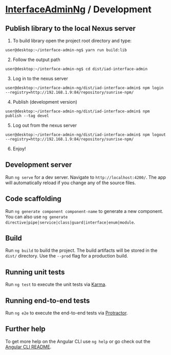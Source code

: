 # [InterfaceAdminNg](../README.md) / Development

## Publish library to the local Nexus server

1. To build library open the project root directory and type: 

```
user@desktop:~/interface-admin-ng$ yarn run build:lib
```

2. Follow the output path

```
user@desktop:~/interface-admin-ng$ cd dist/iad-interface-admin
```

3. Log in to the nexus server

```
user@desktop:~/interface-admin-ng/dist/iad-interface-admin$ npm login --registry=http://192.168.1.9:84/repository/sunrise-npm/
```

4. Publish (development version)

```
user@desktop:~/interface-admin-ng/dist/iad-interface-admin$ npm publish --tag devel
```

5. Log out from the nexus server

```
user@desktop:~/interface-admin-ng/dist/iad-interface-admin$ npm logout --registry=http://192.168.1.9:84/repository/sunrise-npm/
```

6. Enjoy!

## Development server

Run `ng serve` for a dev server. Navigate to `http://localhost:4200/`. The app will automatically reload if you change any of the source files.

## Code scaffolding

Run `ng generate component component-name` to generate a new component. You can also use `ng generate directive|pipe|service|class|guard|interface|enum|module`.

## Build

Run `ng build` to build the project. The build artifacts will be stored in the `dist/` directory. Use the `--prod` flag for a production build.

## Running unit tests

Run `ng test` to execute the unit tests via [Karma](https://karma-runner.github.io).

## Running end-to-end tests

Run `ng e2e` to execute the end-to-end tests via [Protractor](http://www.protractortest.org/).

## Further help

To get more help on the Angular CLI use `ng help` or go check out the [Angular CLI README](https://github.com/angular/angular-cli/blob/master/README.md).
